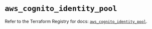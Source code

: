 # `aws_cognito_identity_pool`

Refer to the Terraform Registry for docs: [`aws_cognito_identity_pool`](https://registry.terraform.io/providers/hashicorp/aws/6.15.0/docs/resources/cognito_identity_pool).
